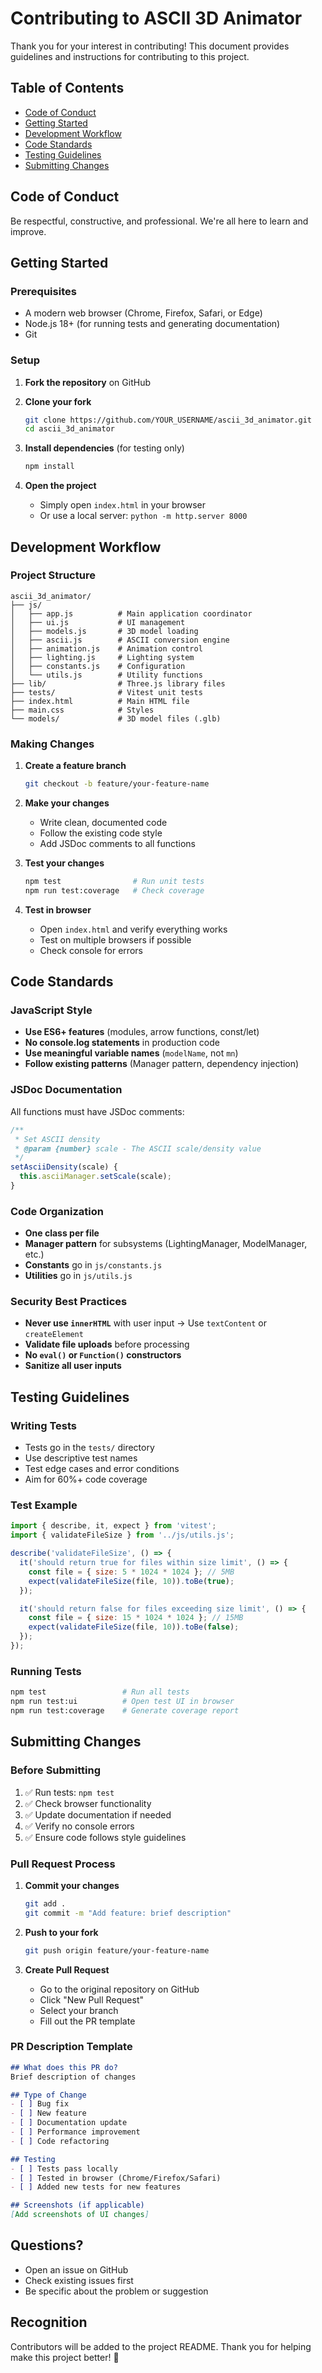 # Contributing to ASCII 3D Animator

Thank you for your interest in contributing! This document provides guidelines and instructions for contributing to this project.

## Table of Contents

- [Code of Conduct](#code-of-conduct)
- [Getting Started](#getting-started)
- [Development Workflow](#development-workflow)
- [Code Standards](#code-standards)
- [Testing Guidelines](#testing-guidelines)
- [Submitting Changes](#submitting-changes)

## Code of Conduct

Be respectful, constructive, and professional. We're all here to learn and improve.

## Getting Started

### Prerequisites

- A modern web browser (Chrome, Firefox, Safari, or Edge)
- Node.js 18+ (for running tests and generating documentation)
- Git

### Setup

1. **Fork the repository** on GitHub

2. **Clone your fork**
   ```bash
   git clone https://github.com/YOUR_USERNAME/ascii_3d_animator.git
   cd ascii_3d_animator
   ```

3. **Install dependencies** (for testing only)
   ```bash
   npm install
   ```

4. **Open the project**
   - Simply open `index.html` in your browser
   - Or use a local server: `python -m http.server 8000`

## Development Workflow

### Project Structure

```
ascii_3d_animator/
├── js/
│   ├── app.js          # Main application coordinator
│   ├── ui.js           # UI management
│   ├── models.js       # 3D model loading
│   ├── ascii.js        # ASCII conversion engine
│   ├── animation.js    # Animation control
│   ├── lighting.js     # Lighting system
│   ├── constants.js    # Configuration
│   └── utils.js        # Utility functions
├── lib/                # Three.js library files
├── tests/              # Vitest unit tests
├── index.html          # Main HTML file
├── main.css            # Styles
└── models/             # 3D model files (.glb)
```

### Making Changes

1. **Create a feature branch**
   ```bash
   git checkout -b feature/your-feature-name
   ```

2. **Make your changes**
   - Write clean, documented code
   - Follow the existing code style
   - Add JSDoc comments to all functions

3. **Test your changes**
   ```bash
   npm test                # Run unit tests
   npm run test:coverage   # Check coverage
   ```

4. **Test in browser**
   - Open `index.html` and verify everything works
   - Test on multiple browsers if possible
   - Check console for errors

## Code Standards

### JavaScript Style

- **Use ES6+ features** (modules, arrow functions, const/let)
- **No console.log statements** in production code
- **Use meaningful variable names** (`modelName`, not `mn`)
- **Follow existing patterns** (Manager pattern, dependency injection)

### JSDoc Documentation

All functions must have JSDoc comments:

```javascript
/**
 * Set ASCII density
 * @param {number} scale - The ASCII scale/density value
 */
setAsciiDensity(scale) {
  this.asciiManager.setScale(scale);
}
```

### Code Organization

- **One class per file**
- **Manager pattern** for subsystems (LightingManager, ModelManager, etc.)
- **Constants** go in `js/constants.js`
- **Utilities** go in `js/utils.js`

### Security Best Practices

- **Never use `innerHTML`** with user input → Use `textContent` or `createElement`
- **Validate file uploads** before processing
- **No `eval()` or `Function()` constructors**
- **Sanitize all user inputs**

## Testing Guidelines

### Writing Tests

- Tests go in the `tests/` directory
- Use descriptive test names
- Test edge cases and error conditions
- Aim for 60%+ code coverage

### Test Example

```javascript
import { describe, it, expect } from 'vitest';
import { validateFileSize } from '../js/utils.js';

describe('validateFileSize', () => {
  it('should return true for files within size limit', () => {
    const file = { size: 5 * 1024 * 1024 }; // 5MB
    expect(validateFileSize(file, 10)).toBe(true);
  });

  it('should return false for files exceeding size limit', () => {
    const file = { size: 15 * 1024 * 1024 }; // 15MB
    expect(validateFileSize(file, 10)).toBe(false);
  });
});
```

### Running Tests

```bash
npm test                 # Run all tests
npm run test:ui          # Open test UI in browser
npm run test:coverage    # Generate coverage report
```

## Submitting Changes

### Before Submitting

1. ✅ Run tests: `npm test`
2. ✅ Check browser functionality
3. ✅ Update documentation if needed
4. ✅ Verify no console errors
5. ✅ Ensure code follows style guidelines

### Pull Request Process

1. **Commit your changes**
   ```bash
   git add .
   git commit -m "Add feature: brief description"
   ```

2. **Push to your fork**
   ```bash
   git push origin feature/your-feature-name
   ```

3. **Create Pull Request**
   - Go to the original repository on GitHub
   - Click "New Pull Request"
   - Select your branch
   - Fill out the PR template

### PR Description Template

```markdown
## What does this PR do?
Brief description of changes

## Type of Change
- [ ] Bug fix
- [ ] New feature
- [ ] Documentation update
- [ ] Performance improvement
- [ ] Code refactoring

## Testing
- [ ] Tests pass locally
- [ ] Tested in browser (Chrome/Firefox/Safari)
- [ ] Added new tests for new features

## Screenshots (if applicable)
[Add screenshots of UI changes]
```

## Questions?

- Open an issue on GitHub
- Check existing issues first
- Be specific about the problem or suggestion

## Recognition

Contributors will be added to the project README. Thank you for helping make this project better! 🎉
